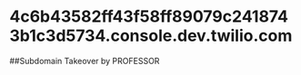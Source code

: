# 4c6b43582ff43f58ff89079c2418743b1c3d5734.console.dev.twilio.com

##Subdomain Takeover by PROFESSOR 
